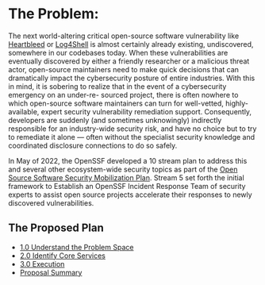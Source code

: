 # The Problem:
The next world-altering critical open-source software vulnerability like [Heartbleed](https://heartbleed.com/) or
[Log4Shell](https://en.wikipedia.org/wiki/Log4Shell) is almost certainly already existing, undiscovered, somewhere in our codebases
today. When these vulnerabilities are eventually discovered by either a friendly researcher
or a malicious threat actor, open-source maintainers need to make quick decisions that
can dramatically impact the cybersecurity posture of entire industries. With this in mind,
it is sobering to realize that in the event of a cybersecurity emergency on an under-re-
sourced project, there is often nowhere to which open-source software maintainers can
turn for well-vetted, highly-available, expert security vulnerability remediation support.
Consequently, developers are suddenly (and sometimes unknowingly) indirectly responsible
for an industry-wide security risk, and have no choice but to try to remediate it alone —
often without the specialist security knowledge and coordinated disclosure connections to
do so safely.

In May of 2022, the OpenSSF developed a 10 stream plan to address this and several other ecosystem-wide security topics as part of the [Open Source Software Security Mobilization Plan](https://openssf.org/oss-security-mobilization-plan/).  Stream 5 set forth the initial framework to Establish an OpenSSF Incident Response Team of security experts to assist open source projects accelerate their responses to newly discovered vulnerabilities.


## The Proposed Plan
- [1.0 Understand the Problem Space](https://github.com/ossf/SIRT/blob/main/plan/1.0%20Understand%20the%20problem%20space.md)
- [2.0 Identify Core Services](https://github.com/ossf/SIRT/blob/main/plan/2.0%20Identify%20Core%20Services%20and%20Processes.md)
- [3.0 Execution](https://github.com/ossf/SIRT/blob/main/plan/3.0%20Execution.md)
- [Proposal Summary](https://github.com/ossf/SIRT/blob/main/plan/proposal_summary.md)
